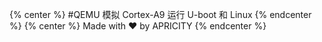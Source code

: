 {% center %} #QEMU 模拟 Cortex-A9 运行 U-boot 和 Linux {% endcenter %}
{% center %} Made with ❤️ by APRICITY {% endcenter %}